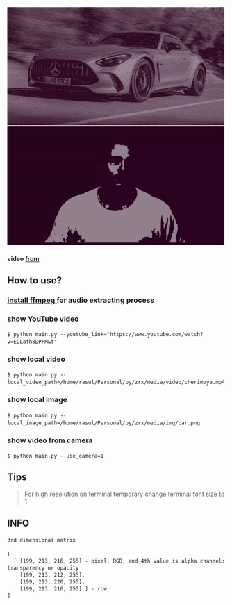 <img src="redmi_media/img.png" width=500>

<img src="redmi_media/demo.gif" width=500>

#### video [from](https://www.youtube.com/watch?v=EOLafh8DPFM&t) 

## How to use?

### [install ffmpeg ](https://phoenixnap.com/kb/install-ffmpeg-ubuntu) for audio extracting process

### show YouTube video
`$ python main.py --youtube_link="https://www.youtube.com/watch?v=EOLafh8DPFM&t"`

### show local video
`$ python main.py --local_video_path=/home/rasul/Personal/py/zrx/media/video/cherimoya.mp4`

### show local image
`$ python main.py --local_image_path=/home/rasul/Personal/py/zrx/media/img/car.png`

### show video from camera
`$ python main.py --use_camera=1`


## Tips

> For high resolution on terminal temporary change terminal font size to 1


## INFO

```
3rd dimensional matrix

[
  [ [199, 213, 216, 255] - pixel, RGB, and 4th value is alpha channel: transparency or opacity
    [199, 213, 212, 255], 
    [199, 213, 220, 255], 
    [199, 213, 216, 255] ] - row
]
```
